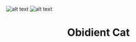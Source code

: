 ![alt text][catagory]
![alt text][points] 
# <center>Obidient Cat</center>
[catagory]: https://img.shields.io/badge/Catagory-Genral%20Skills-yellow "CTF Catagory"
[points]: https://img.shields.io/badge/Points-5%20-blueviolet "Points for the Task"

